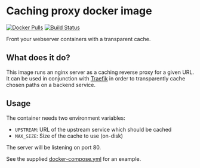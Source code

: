 # Caching proxy docker image
[![Docker Pulls](https://img.shields.io/docker/pulls/decentralize/caching-proxy.svg)](https://hub.docker.com/r/decentralize/caching-proxy)
[![Build Status](https://ci.strahlungsfrei.de/api/badges/djmaze/caching-proxy/status.svg)](https://ci.strahlungsfrei.de/djmaze/caching-proxy)

Front your webserver containers with a transparent cache.

## What does it do?

This image runs an nginx server as a caching reverse proxy for a given URL. It can be used in conjunction with [Traefik](https://github.com/containous/traefik) in order to transparently cache chosen paths on a backend service.

## Usage

The container needs two environment variables:

* `UPSTREAM`: URL of the upstream service which should be cached
* `MAX_SIZE`: Size of the cache to use (on-disk)

The server will be listening on port 80.

See the supplied [docker-compose.yml](docker-compose.yml) for an example.
